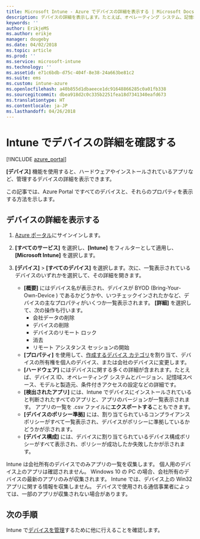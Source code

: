 ```yaml
---
title: Microsoft Intune - Azure でデバイスの詳細を表示する | Microsoft Docs
description: デバイスの詳細を表示します。たとえば、オペレーティング システム、記憶域、製造元、モデルなどです。 Azure で Microsoft Intune を使用して、インストールされているアプリのリストを取得したり、コンプライアンス ポリシーを確認したり、TeamViewer をセットアップしたりします。 管理するデバイスのインベントリを表示する作業と似ています。
keywords: ''
author: ErikjeMS
ms.author: erikje
manager: dougeby
ms.date: 04/02/2018
ms.topic: article
ms.prod: ''
ms.service: microsoft-intune
ms.technology: ''
ms.assetid: e71c6bdb-d75c-404f-8e38-24a663be81c2
ms.suite: ems
ms.custom: intune-azure
ms.openlocfilehash: a40b855d1dbaeece1dc91648866285c0a01fb338
ms.sourcegitcommit: dbea918d2c0c335b2251fea18d7341340eafd673
ms.translationtype: HT
ms.contentlocale: ja-JP
ms.lasthandoff: 04/26/2018
---
```

# <a name="see-device-details-in-intune"></a>Intune でデバイスの詳細を確認する

[!INCLUDE [azure_portal](./includes/azure_portal.md)]

**[デバイス]** 機能を使用すると、ハードウェアやインストールされているアプリなど、管理するデバイスの詳細を表示できます。

この記事では、Azure Portal ですべてのデバイスと、それらのプロパティを表示する方法を示します。

## <a name="view-the-device-details"></a>デバイスの詳細を表示する

1. [Azure ポータル](https://portal.azure.com)にサインインします。
2. **[すべてのサービス]** を選択し、**[Intune]** をフィルターとして適用し、**[Microsoft Intune]** を選択します。
3. **[デバイス]** > **[すべてのデバイス]** を選択します。次に、一覧表示されているデバイスのいずれかを選択して、その詳細を開きます。

   - **[概要]** にはデバイス名が表示され、デバイスが BYOD (Bring-Your-Own-Device ) であるかどうかや、いつチェックインされたかなど、デバイスの主なプロパティがいくつか一覧表示されます。 **[詳細]** を選択して、次の操作も行います。
     - 会社データの削除
     - デバイスの削除
     - デバイスのリモート ロック
     - 消去
     - リモート アシスタンス セッションの開始
   - **[プロパティ]** を使用して、[作成するデバイス カテゴリ](device-group-mapping.md)を割り当て、デバイスの所有権を個人のデバイス、または会社のデバイスに変更します。
   - **[ハードウェア]** にはデバイスに関する多くの詳細が含まれます。たとえば、デバイス ID、オペレーティング システムとバージョン、記憶域スペース、モデルと製造元、条件付きアクセスの設定などの詳細です。
   - **[検出されたアプリ]** には、Intune でデバイスにインストールされていると判断されたすべてのアプリと、アプリのバージョンが一覧表示されます。 アプリの一覧を .csv ファイルに**エクスポートする**こともできます。
   - **[デバイスのポリシー準拠]** には、割り当てられているコンプライアンス ポリシーがすべて一覧表示され、デバイスがポリシーに準拠しているかどうかが示されます。
   - **[デバイス構成]** には、デバイスに割り当てられているデバイス構成ポリシーがすべて表示され、ポリシーが成功したか失敗したかが示されます。

Intune は会社所有のデバイスでのみアプリの一覧を収集します。 個人用のデバイス上のアプリは確認されません。 Windows 10 の PC の場合、会社所有のデバイスの最新のアプリのみが収集されます。 Intune では、デバイス上の Win32 アプリに関する情報を収集しません。 デバイスで使用される通信事業者によっては、一部のアプリが収集されない場合があります。

## <a name="next-steps"></a>次の手順
Intune で[デバイスを管理](device-management.md)するために他に行えることを確認します。